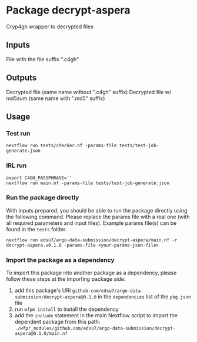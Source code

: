 # Package decrypt-aspera


Cryp4gh wrapper to decrypted files


## Inputs

File with the file suffix ".c4gh"


## Outputs

Decrypted file (same name without ".c4gh" suffix)
Decrypted file w/ md5sum (same name with ".md5" suffix)

## Usage

### Test run
`nextflow run tests/checker.nf -params-file tests/test-job-generate.json`

### IRL run
```
export C4GH_PASSPHRASE=''
nextflow run main.nf -params-file tests/test-job-generate.json
```
### Run the package directly


With inputs prepared, you should be able to run the package directly using the following command.
Please replace the params file with a real one (with all required parameters and input files). Example
params file(s) can be found in the `tests` folder.

```
nextflow run edsu7/argo-data-submission/decrypt-aspera/main.nf -r decrypt-aspera.v0.1.0 -params-file <your-params-json-file>
```

### Import the package as a dependency

To import this package into another package as a dependency, please follow these steps at the
importing package side:

1. add this package's URI `github.com/edsu7/argo-data-submission/decrypt-aspera@0.1.0` in the `dependencies` list of the `pkg.json` file
2. run `wfpm install` to install the dependency
3. add the `include` statement in the main Nextflow script to import the dependent package from this path: `./wfpr_modules/github.com/edsu7/argo-data-submission/decrypt-aspera@0.1.0/main.nf`
